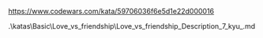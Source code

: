https://www.codewars.com/kata/59706036f6e5d1e22d000016

.\katas\Basic\Love_vs_friendship\Love_vs_friendship_Description_7_kyu_.md